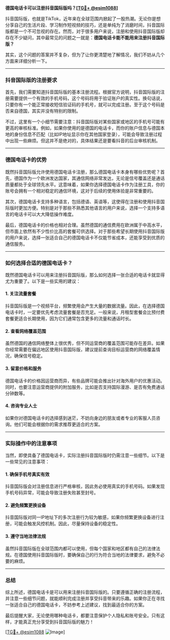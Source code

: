 **德国电话卡可以注册抖音国际版吗？[[TG💪+ @esim1088](https://t.me/s/esim1088)]**

抖音国际版，也就是TikTok，近年来在全球范围内掀起了一股热潮。无论你是想分享自己的生活片段、学习制作短视频的技巧，还是单纯为了消磨时间，抖音国际版都是一个不可忽视的存在。然而，对于很多用户来说，注册和使用抖音国际版却存在不少疑问，其中最常见的问题之一就是：**德国电话卡能不能用来注册抖音国际版？**

其实，这个问题的答案并不复杂，但为了让你更清楚地了解情况，我们不妨从几个方面来详细分析一下。

---

### 抖音国际版的注册要求

首先，我们需要知道抖音国际版的基本注册流程。根据官方说明，抖音国际版的注册需要提供一个有效的手机号码，这个号码将用于验证账户的真实性。换句话说，只要你有一个能正常接收短信验证码的手机号，就可以完成注册。至于这个号码是否来自德国，其实并没有特别的限制。

不过，这里有一个小细节需要注意：抖音国际版对某些国家或地区的手机号可能有更高的审核标准。例如，如果你使用的是德国的电话卡，而你的账户信息与德国本地的身份信息不匹配（比如IP地址显示你在其他国家登录），可能会导致注册过程中出现一些麻烦。但这并不是绝对的，具体结果还是要看抖音的后台审核机制。

---

### 德国电话卡的优势

既然抖音国际版允许使用德国电话卡注册，那么德国电话卡本身有哪些优势呢？首先，德国作为一个欧洲发达国家，其通信网络非常发达，无论是信号覆盖还是通话质量都处于全球领先水平。这意味着，如果你选择德国电话卡作为注册工具，你的账号会拥有一个相对稳定的通信环境，这对于后续的使用体验是非常重要的。

其次，德国电话卡支持多种语言，包括德语、英语等，这使得在注册和使用抖音国际版时更加方便。特别是对于那些不熟悉其他语言的用户来说，选择一个支持多语言的电话卡可以大大降低操作难度。

最后，德国电话卡的价格也相对合理。虽然德国的通信费用在欧洲属于中高水平，但市面上依然有不少性价比高的套餐可供选择。对于那些希望长期使用抖音国际版的用户来说，选择一张适合自己的德国电话卡不仅能节省成本，还能享受到优质的通信服务。

---

### 如何选择合适的德国电话卡？

既然德国电话卡可以用来注册抖音国际版，那么如何选择一张合适的电话卡就显得尤为重要了。以下是一些实用的建议：

#### 1. **关注流量套餐**
抖音国际版是一个视频平台，频繁使用会产生大量的数据流量。因此，在选择德国电话卡时，一定要优先考虑流量套餐是否充足。一般来说，月租型套餐会比预付费套餐更适合长期使用，因为它们通常包含更多的流量和通话时长。

#### 2. **查看网络覆盖范围**
虽然德国的通信网络整体上很优秀，但不同运营商的覆盖范围可能存在差异。如果你经常需要在偏远地区使用抖音国际版，建议提前查询目标运营商的网络覆盖情况，确保信号稳定。

#### 3. **留意价格和服务**
德国电话卡的价格因运营商而异，有些品牌可能会推出针对海外用户的优惠活动。同时，也要注意运营商提供的附加服务，比如是否支持国际漫游、是否有免费通话分钟数等。

#### 4. **咨询专业人士**
如果你对德国电话卡的选择感到迷茫，不妨向身边的朋友或者专业的客服人员咨询。他们可能会根据你的需求推荐更适合的方案。

---

### 实际操作中的注意事项

当然，即使具备了德国电话卡，实际注册抖音国际版时仍需注意一些细节。以下是一些常见的注意事项：

#### 1. **确保手机号真实有效**
抖音国际版会对注册信息进行严格审核，因此务必使用真实的手机号码。如果发现手机号码异常，可能会导致注册失败甚至封号。

#### 2. **避免频繁更换设备**
抖音国际版对同一IP地址下的多次注册行为较为敏感，如果你频繁更换设备进行注册，可能会触发风控机制。因此，尽量保持设备的稳定性。

#### 3. **遵守当地法律法规**
虽然抖音国际版在全球范围内都可以使用，但每个国家和地区都有自己的法律法规。在德国使用抖音国际版时，要确保自己的行为符合当地的法律要求，避免不必要的麻烦。

---

### 总结

综上所述，德国电话卡是可以用来注册抖音国际版的。只要遵循正确的注册流程，并注意一些细节问题，就能顺利完成注册并享受抖音带来的乐趣。如果你正在寻找一张适合自己的德国电话卡，不妨参考上述建议，找到最适合你的方案。

最后提醒大家，无论使用哪种电话卡，都要注意保护个人隐私和账号安全。只有这样，才能真正充分享受到抖音国际版的魅力！

[[TG💪+ @esim1088](https://t.me/s/esim1088) ![Image](https://i.postimg.cc/4NQfJmqS/Snipaste-2025-05-13-00-14-12.png)]